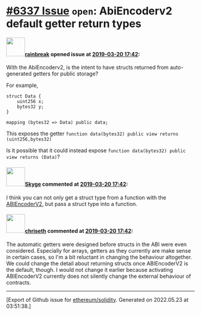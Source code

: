 # [\#6337 Issue](https://github.com/ethereum/solidity/issues/6337) `open`: AbiEncoderv2 default getter return types

#### <img src="https://avatars.githubusercontent.com/u/18486361?u=cac77d2dd2d35da2a23b747090a48cb801ca94ce&v=4" width="50">[rainbreak](https://github.com/rainbreak) opened issue at [2019-03-20 17:42](https://github.com/ethereum/solidity/issues/6337):

With the AbiEncoderv2, is the intent to have structs returned from auto-generated getters for public storage?

For example,

```
struct Data {
    uint256 x;
    bytes32 y;
}

mapping (bytes32 => Data) public data;
```

This exposes the getter `function data(bytes32) public view returns (uint256,bytes32)`

Is it possible that it could instead expose `function data(bytes32) public view returns (Data)`?

#### <img src="https://avatars.githubusercontent.com/u/27282380?u=c3aa940fa56a7641bbb85c767b743ce4888c6ea7&v=4" width="50">[Skyge](https://github.com/Skyge) commented at [2019-03-20 17:42](https://github.com/ethereum/solidity/issues/6337#issuecomment-475092449):

I think you can not only get a struct type from a function with the [ABIEncoderV2](https://solidity.readthedocs.io/en/v0.5.6/abi-spec.html#handling-tuple-types), but pass a struct type into a function.

#### <img src="https://avatars.githubusercontent.com/u/9073706?v=4" width="50">[chriseth](https://github.com/chriseth) commented at [2019-03-20 17:42](https://github.com/ethereum/solidity/issues/6337#issuecomment-475170052):

The automatic getters were designed before structs in the ABI were even considered. Especially for arrays, getters as they currently are make sense in certain cases, so I'm a bit reluctant in changing the behaviour altogether. We could change the detail about returning structs once ABIEncoderV2 is the default, though. I would not change it earlier because activating ABIEncoderV2 currently does not silently change the external behaviour of contracts.


-------------------------------------------------------------------------------



[Export of Github issue for [ethereum/solidity](https://github.com/ethereum/solidity). Generated on 2022.05.23 at 03:51:38.]
